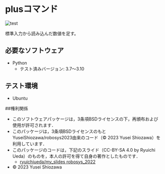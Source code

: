 # plusコマンド

![test](https://github.com/YuseiShiozawa/robosys2023/actions/workflows/test.yml/badge.svg)

標準入力から読み込んだ数値を足す。

## 必要なソフトウェア

* Python
  * テスト済みバージョン: 3.7～3.10

## テスト環境

* Ubuntu

##権利関係

* このソフトウェアパッケージは，3条項BSDライセンスの下，再頒布および使用が許可されます．
* このパッケージは，3条項BSDライセンスのもとYuseiShiozawa/robosys2023由来のコード（© 2023 Yusei Shiozawa）を利用しています．
* このパッケージのコードは，下記のスライド（CC-BY-SA 4.0 by Ryuichi Ueda）のものを，本人の許可を得て自身の著作としたものです．
   * [ryuichiueda/my_slides robosys_2022](https://github.com/ryuichiueda/my_slides/tree/master/robosys_2022)
* © 2023 Yusei Shiozawa
